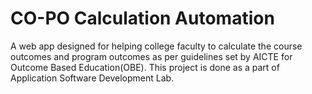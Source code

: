 # CO-PO Calculation Automation
A web app designed for helping college faculty to calculate the course outcomes and program
outcomes as per guidelines set by AICTE for Outcome Based Education(OBE). This project is done as a part of Application Software Development Lab.
